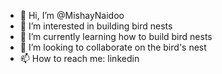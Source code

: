 - 👋 Hi, I’m @MishayNaidoo
- 👀 I’m interested in building bird nests
- 🌱 I’m currently learning how to build bird nests
- 💞️ I’m looking to collaborate on the bird's nest
- 📫 How to reach me: linkedin

<!---
MishayNaidoo/MishayNaidoo is a ✨ special ✨ repository because its `README.md` (this file) appears on your GitHub profile.
You can click the Preview link to take a look at your changes.
--->
